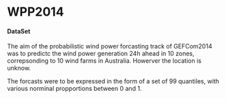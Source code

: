 # WPP2014


#### DataSet 
The aim of the probabilistic wind power forcasting track of GEFCom2014 was to predictc the wind power generation 24h ahead in 10 zones, correpsonding to 10 wind farms in Australia. Howerver the location is unknow.

The forcasts were to be expressed in the form of a set of 99 quantiles, with various norminal propportions between 0 and 1.
